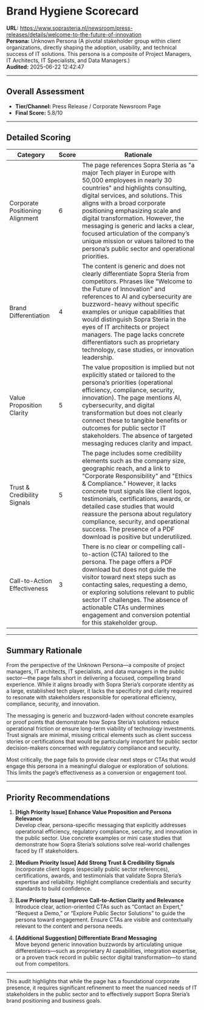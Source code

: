 # Brand Hygiene Scorecard

**URL:** https://www.soprasteria.nl/newsroom/press-releases/details/welcome-to-the-future-of-innovation  
**Persona:** Unknown Persona (A pivotal stakeholder group within client organizations, directly shaping the adoption, usability, and technical success of IT solutions. This persona is a composite of Project Managers, IT Architects, IT Specialists, and Data Managers.)  
**Audited:** 2025-06-22 12:42:47

---

## Overall Assessment

- **Tier/Channel:** Press Release / Corporate Newsroom Page  
- **Final Score:** 5.8/10

---

## Detailed Scoring

| Category                   | Score | Rationale                                                                                                                                                                                                                                                                                                                                                  |
|----------------------------|-------|------------------------------------------------------------------------------------------------------------------------------------------------------------------------------------------------------------------------------------------------------------------------------------------------------------------------------------------------------------|
| Corporate Positioning Alignment | 6     | The page references Sopra Steria as "a major Tech player in Europe with 50,000 employees in nearly 30 countries" and highlights consulting, digital services, and solutions. This aligns with a broad corporate positioning emphasizing scale and digital transformation. However, the messaging is generic and lacks a clear, focused articulation of the company’s unique mission or values tailored to the persona’s public sector and operational priorities. |
| Brand Differentiation       | 4     | The content is generic and does not clearly differentiate Sopra Steria from competitors. Phrases like "Welcome to the Future of Innovation" and references to AI and cybersecurity are buzzword-heavy without specific examples or unique capabilities that would distinguish Sopra Steria in the eyes of IT architects or project managers. The page lacks concrete differentiators such as proprietary technology, case studies, or innovation leadership.             |
| Value Proposition Clarity  | 5     | The value proposition is implied but not explicitly stated or tailored to the persona’s priorities (operational efficiency, compliance, security, innovation). The page mentions AI, cybersecurity, and digital transformation but does not clearly connect these to tangible benefits or outcomes for public sector IT stakeholders. The absence of targeted messaging reduces clarity and impact.                                                   |
| Trust & Credibility Signals | 5     | The page includes some credibility elements such as the company size, geographic reach, and a link to "Corporate Responsibility" and "Ethics & Compliance." However, it lacks concrete trust signals like client logos, testimonials, certifications, awards, or detailed case studies that would reassure the persona about regulatory compliance, security, and operational success. The presence of a PDF download is positive but underutilized.                  |
| Call-to-Action Effectiveness | 3     | There is no clear or compelling call-to-action (CTA) tailored to the persona. The page offers a PDF download but does not guide the visitor toward next steps such as contacting sales, requesting a demo, or exploring solutions relevant to public sector IT challenges. The absence of actionable CTAs undermines engagement and conversion potential for this stakeholder group.                                                       |

---

## Summary Rationale

From the perspective of the Unknown Persona—a composite of project managers, IT architects, IT specialists, and data managers in the public sector—the page falls short in delivering a focused, compelling brand experience. While it aligns broadly with Sopra Steria’s corporate identity as a large, established tech player, it lacks the specificity and clarity required to resonate with stakeholders responsible for operational efficiency, compliance, security, and innovation.

The messaging is generic and buzzword-laden without concrete examples or proof points that demonstrate how Sopra Steria’s solutions reduce operational friction or ensure long-term viability of technology investments. Trust signals are minimal, missing critical elements such as client success stories or certifications that would be particularly important for public sector decision-makers concerned with regulatory compliance and security.

Most critically, the page fails to provide clear next steps or CTAs that would engage this persona in a meaningful dialogue or exploration of solutions. This limits the page’s effectiveness as a conversion or engagement tool.

---

## Priority Recommendations

1. **[High Priority Issue] Enhance Value Proposition and Persona Relevance**  
   Develop clear, persona-specific messaging that explicitly addresses operational efficiency, regulatory compliance, security, and innovation in the public sector. Use concrete examples or mini case studies that demonstrate how Sopra Steria’s solutions solve real-world challenges faced by IT stakeholders.

2. **[Medium Priority Issue] Add Strong Trust & Credibility Signals**  
   Incorporate client logos (especially public sector references), certifications, awards, and testimonials that validate Sopra Steria’s expertise and reliability. Highlight compliance credentials and security standards to build confidence.

3. **[Low Priority Issue] Improve Call-to-Action Clarity and Relevance**  
   Introduce clear, action-oriented CTAs such as “Contact an Expert,” “Request a Demo,” or “Explore Public Sector Solutions” to guide the persona toward engagement. Ensure CTAs are visible and contextually relevant to the content and persona needs.

4. **[Additional Suggestion] Differentiate Brand Messaging**  
   Move beyond generic innovation buzzwords by articulating unique differentiators—such as proprietary AI capabilities, integration expertise, or a proven track record in public sector digital transformation—to stand out from competitors.

---

This audit highlights that while the page has a foundational corporate presence, it requires significant refinement to meet the nuanced needs of IT stakeholders in the public sector and to effectively support Sopra Steria’s brand positioning and business goals.